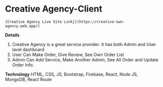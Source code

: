 # Creative Agency-Client

	[Creative Agency Live Site Linkj](https://creative-own-agency.web.app/)

**Details**

1. Creative Agency is a great service provider. It has both Admin and User lavel dashboard
2. User Can Make Order, Give Review, See Own Order List
3. Admin Can Add Service, Make Another Admin, See All Order and Update Order Info.


**Technology** 
HTML, CSS, JS, Bootstrap, Firebase, React, Node JS, MongoDB, React Route
